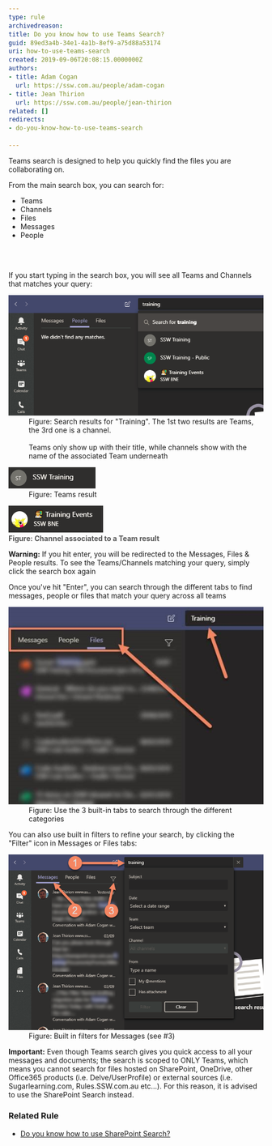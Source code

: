 ```yaml
---
type: rule
archivedreason: 
title: Do you know how to use Teams Search?
guid: 89ed3a4b-34e1-4a1b-8ef9-a75d88a53174
uri: how-to-use-teams-search
created: 2019-09-06T20:08:15.0000000Z
authors:
- title: Adam Cogan
  url: https://ssw.com.au/people/adam-cogan
- title: Jean Thirion
  url: https://ssw.com.au/people/jean-thirion
related: []
redirects:
- do-you-know-how-to-use-teams-search

---
```



<p class="ssw15-rteElement-P">Teams search is designed to help you quickly find the files you are collaborating on.​<br></p><p class="ssw15-rteElement-P">From the main search box, you can search for:</p><ul class="ssw15-rteElement-P"><li>Teams</li><li>Channels</li><li>Files</li><li>Messages</li><li>People​</li></ul>
<br><excerpt class='endintro'></excerpt><br>
<p>If you start typing in the search box, you will see all Teams and Channels that matches your query:<br></p><dl class="image"><dt>
      <img src="teams-search-1.png" alt="teams-search-1.png" />
   </dt><dd>Figure: Search results for "Training". The 1st two results are Teams, the 3rd one is a channel.<br><br>Teams only show up with their title, while channels show with the name of the associated Team underneath</dd></dl><dl class="image"><dt>
      <img src="teams-search-2.png" alt="teams-search-2.png" />
   </dt><dd>Figure: Teams result</dd></dl><dl class="image"><dt><img src="teams-search-3.png" alt="teams-search-3.png" /></dt><span style="color:#555555;font-weight:bold;">Figure: Channel associated to a Team result</span></dl><p class="ssw15-rteElement-InfoBox"> 
   <b>Warning:</b> If you hit enter, you will be redirected to the Messages, Files & People results. To see the Teams/Channels matching your query, simply click the search box again</p><p></p><p>Once you've hit "Enter", you can search through the different tabs to find messages, people or files that match your query across all teams</p><dl class="image"><dt>
      <img src="teams-search-4.jpg" alt="teams-search-4.jpg" />
   </dt><dd>Figure: Use the 3 built-in tabs to search through the different categories</dd></dl><p>You can also use built in filters to refine your search, by clicking the "Filter" icon in Messages or Files tabs: </p><dl class="image"><dt>
      <img src="teams-search-5.png" alt="teams-search-5.png" />
   </dt><dd>Figure: Built in filters for Messages (see #3)</dd></dl><p class="ssw15-rteElement-InfoBox"> 
   <b>Important:</b> Even though Teams search gives you quick access to all your messages and documents; the search is scoped to ONLY Teams, which means you cannot search for files hosted on SharePoint, OneDrive, other Office365 products (i.e. Delve/UserProfile) or external sources (i.e. Sugarlearning.com, Rules.SSW.com.au etc...). For this reason, it is advised to use the SharePoint Search instead.</p><h3 class="ssw15-rteElement-H3">Related Rule​<br></h3><p></p><ul><li>
         ​<a href=/do-you-know-how-to-use-sharepoint-search>Do you know how to use SharePoint Search?​</a>​</li></ul><p></p>


